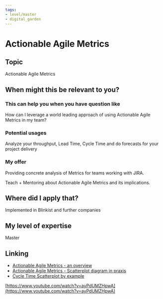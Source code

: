 ```yaml
---
tags: 
- level/master
- digital_garden
---
```

# Actionable Agile Metrics
## Topic

Actionable Agile Metrics

## When might this be relevant to you?

### This can help you when you have question like

How can I leverage a world leading approach of using Actionable Agile Metrics in my team?

### Potential usages

Analyze your throughput, Lead Time, Cycle Time and do forecasts for your project delivery

### My offer

Providing concrete analysis of Metrics for teams working with JIRA.

Teach + Mentoring about Actionable Agile Metrics and its implications.

## Where did I apply that?

Implemented in Blinkist and further companies

## My level of expertise

Master

## Linking
-   [Actionable Agile Metrics - an overview](https://www.ontheagilepath.net/articles/Unleash%20predictability%20by%20using%20Actionable%20Agile%20Metrics%206%20Key%20Learnings%20from%20Daniel%20S%20Vacantis%20aweso.pdf)
-   [Actionable Agile Metrics - Scatterplot diagram in praxis](https://www.ontheagilepath.net/articles/On%20Measurements%20%20applied%20actionable%20agile%20metrics%20for%20predictability%20%20Part%20I.pdf)
-   [Cycle Time Scatterplot by example](https://www.ontheagilepath.net/articles/Cycle%20time%20scatterplot%20by%20example.pdf)

[https://www.youtube.com/watch?v=ayPdUMZHpwA](https://www.youtube.com/watch?v=ayPdUMZHpwA)